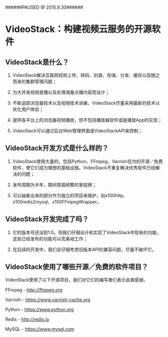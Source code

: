######PAUSED @ 2015.9.30######

VideoStack：构建视频云服务的开源软件
====================================


VideoStack是什么？
-----------------

1. VideoStack解决互联网视频上传、转码、封装、存储、分发、缓存以及随之而来的集群管理问题；

2. 为大并发视频直播以及处理海量点播内容而设计；

3. 不断追踪浏览器技术以及视频技术进展，VideoStack尽量采用最新的技术以优化用户体验；

4. 提供各平台上的浏览器视频播放，但不包括播放器软件或是播放App的实现；

5. VideoStack可以通过后台Web管理界面或VideoStackAPI来控制；


VideoStack开发方式是什么样的？
-----------------------------

1. VideoStack使用大量的，包括Python、FFmpeg、Varnish在内的开源／免费软件，使它们成为理想的基础设施。VideoStack不重复解决优秀软件已经解决的问题；

2. 发布周期为半年，期间穿插频繁的里程碑；

3. 可以抽象出来的部分作为独立的项目来维护，如x100http、x100redis2mysql、x100FFmpegWrapper。


VideoStack开发完成了吗？
-----------------------

1. 它的版本号还没到1.0。但我们仔细设计和实现了VideoStack中现有的功能，这些已经发布的功能可以完美地工作；

2. 在后续的开发中，我们会仔细考虑旧版本API的兼容问题，尽量不破坏它。


VideoStack使用了哪些开源／免费的软件项目？
-----------------------------------------

VideoStack使用了以下开源项目，我们对它们的编写者们表示由衷感谢。

FFmpeg - http://ffmpeg.org

Varnish - https://www.varnish-cache.org

Python - https://www.python.org

Redis - http://redis.io

MySQL - https://www.mysql.com

